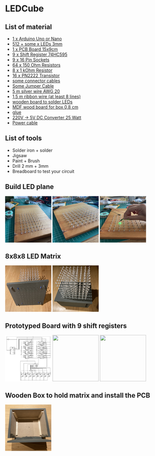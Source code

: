 # LEDCube

## List of material
* [1 x Arduino Uno or Nano](https://de.aliexpress.com/item/1005001878048890.html?spm=a2g0o.order_detail.order_detail_item.13.6cad6368ZTXRm9&gatewayAdapt=glo2deu)
* [512 + some x LEDs 3mm](https://de.aliexpress.com/item/1005001473932316.html?spm=a2g0o.order_detail.order_detail_item.15.6cad6368ZTXRm9&gatewayAdapt=glo2deu)
* [1 x PCB Board 15x9cm](https://de.aliexpress.com/item/1005001436927943.html?spm=a2g0o.order_detail.order_detail_item.5.6cad6368ZTXRm9&gatewayAdapt=glo2deu)
* [9 x Shift Register 74HC595](https://de.aliexpress.com/item/1005001436954740.html?spm=a2g0o.order_detail.order_detail_item.11.6cad6368ZTXRm9&gatewayAdapt=glo2deu)
* [9 x 16 Pin Sockets](https://de.aliexpress.com/item/1005001487944120.html?spm=a2g0o.order_detail.order_detail_item.3.6cad6368ZTXRm9&gatewayAdapt=glo2deu)
* [64 x 150 Ohm Resistors](https://de.aliexpress.com/item/1005001437008358.html?spm=a2g0o.order_detail.order_detail_item.9.6cad6368ZTXRm9&gatewayAdapt=glo2deu)
* [8 x 1 kOhm Resistor](https://de.aliexpress.com/item/1005001437008358.html?spm=a2g0o.order_detail.order_detail_item.9.6cad6368ZTXRm9&gatewayAdapt=glo2deu)
* [16 x PN2222 Transistor](https://de.aliexpress.com/item/1005003658851112.html?spm=a2g0o.order_detail.order_detail_item.19.6cad6368ZTXRm9&gatewayAdapt=glo2deu)
* [some connector cables](https://de.aliexpress.com/item/1005005450651432.html?spm=a2g0o.productlist.main.9.103a17b2ulA96X&algo_pvid=ab61fd9b-dfb8-4897-b13f-e6e2dca24305&aem_p4p_detail=2023071301232818016149544652780004560294&algo_exp_id=ab61fd9b-dfb8-4897-b13f-e6e2dca24305-4&pdp_npi=3%40dis%21EUR%2126.62%2113.31%21%21%2128.98%21%21%40212279a216892366089321222d0763%2112000033130472143%21sea%21DE%214642985116&curPageLogUid=J963hGJ6L4yb&search_p4p_id=2023071301232818016149544652780004560294_5)
* [Some Jumper Cable](https://de.aliexpress.com/item/1005005202872082.html?spm=a2g0o.productlist.main.57.fce51b8bFP95Ew&algo_pvid=51e1d574-0d35-4719-9e9b-d4a07511cc7d&algo_exp_id=51e1d574-0d35-4719-9e9b-d4a07511cc7d-28&pdp_npi=3%40dis%21EUR%215.91%213.25%21%21%216.43%21%21%40211bc71916892369054005802d0745%2112000032137211016%21sea%21DE%214642985116&curPageLogUid=thxF18HWG1jr)
* [5 m silver wire AWG 20]()
* [1,5 m ribbon wire (at least 8 lines)](https://de.aliexpress.com/item/4000512709968.html?spm=a2g0o.productlist.main.1.103a17b2ulA96X&algo_pvid=ab61fd9b-dfb8-4897-b13f-e6e2dca24305&aem_p4p_detail=2023071301232818016149544652780004560294&algo_exp_id=ab61fd9b-dfb8-4897-b13f-e6e2dca24305-0&pdp_npi=3%40dis%21EUR%212.18%212.0%21%21%212.37%21%21%40212279a216892366089321222d0763%2110000002519030801%21sea%21DE%214642985116&curPageLogUid=4DD98tPOlaHY&search_p4p_id=2023071301232818016149544652780004560294_1)
* [wooden board to solder LEDs]()
* [MDF wood board for box 0,8 cm](https://www.bauhaus.info/mdf-platten-spanplatten/mdf-platte-fixmass/p/27586147)
* [glue](https://www.bauhaus.info/holzleim/uhu-holzleim-express/p/15352478)
* [220V -> 5V DC Converter 25 Watt](https://de.aliexpress.com/item/1005002728038351.html?spm=a2g0o.productlist.main.9.33e22abbYtRscF&algo_pvid=78537259-0ba4-45bd-9b2b-2a31bb7ac70e&aem_p4p_detail=202307130131021052335078441780000851636&algo_exp_id=78537259-0ba4-45bd-9b2b-2a31bb7ac70e-4&pdp_npi=3%40dis%21EUR%2125.07%2115.54%21%21%2127.29%21%21%40211bc2a016892370620011734d0760%2112000021885984898%21sea%21DE%214642985116&curPageLogUid=PqoolYpTra3N&search_p4p_id=202307130131021052335078441780000851636_5)
* [Power cable](https://de.aliexpress.com/item/32952916891.html?spm=a2g0o.productlist.main.13.636175002e4DNW&algo_pvid=197b014d-c89f-4147-8739-56f539c7782b&aem_p4p_detail=20230713013342483461753440380000856720&algo_exp_id=197b014d-c89f-4147-8739-56f539c7782b-6&pdp_npi=3%40dis%21EUR%210.53%210.47%21%21%210.58%21%21%40211bf12316892372219834341d07ad%2166353653619%21sea%21DE%214642985116&curPageLogUid=hS602v7tIT7l&search_p4p_id=20230713013342483461753440380000856720_7)

## List of tools
* Solder iron + solder
* Jigsaw
* Paint + Brush
* Drill 2 mm + 3mm
* Breadboard to test your circuit

## Build LED plane
<img src="FAB4CB50-77EA-4FE9-982B-B33BB4AF2829.jpeg" width="150" height="150"> <img src="486A9659-D972-416D-9495-4C83E118AD4F.jpeg" width="150" height="150"> <img src="0116BBA6-B367-46AE-A905-A96BC28384EB.jpeg" width="150" height="150"> 

## 8x8x8 LED Matrix
<img src="078B3A23-5868-4B6A-BCC2-127739F6FA01.jpeg" width="150" height="150"> <img src="6BA80401-BD12-4FA6-A3BB-8916A02782A0.jpeg" width="150" height="150">

## Prototyped Board with 9 shift registers
<img src="circuit.png" width="150" height="150"> <img src="259A6F8B-6DC1-4A38-B004-646CF8A61D12.jpeg" width="150" height="150"> <img src="59B13456-CF96-4F2A-83FE-CE88484213EA.jpeg" width="150" height="150">

## Wooden Box to hold matrix and install the PCB
<img src="C4CB6C59-8F28-4793-B6B5-3CB6A6DE3E46.jpeg" width="150" height="150">
